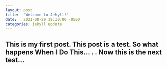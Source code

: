 ```yaml
---
layout: post
title:  "Welcome to Jekyll!"
date:   2021-08-29 19:30:00 -0500
categories: jekyll update
---
```

This is my first post. This post is a test.
So what happens
When I
Do This...
.
.
  Now
  this
  is
  the next test...
---
